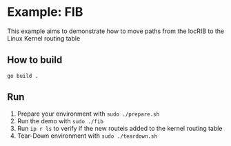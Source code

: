 # Example: FIB
This example aims to demonstrate how to move paths from the locRIB to the Linux Kernel routing table

## How to build


    go build .



## Run
1. Prepare your environment with `sudo ./prepare.sh`
3. Run the demo with `sudo ./fib`
4. Run `ip r ls` to verify if the new routeis added to the kernel routing table
5. Tear-Down environment with `sudo ./teardown.sh`